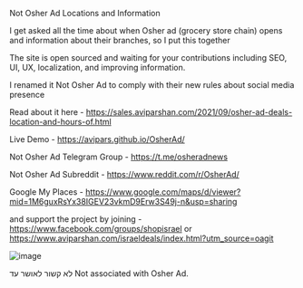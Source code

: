Not Osher Ad Locations and Information

I get asked all the time about when Osher ad (grocery store chain) opens and information about their branches, so I put this together

The site is open sourced and waiting for your contributions including SEO, UI, UX, localization, and improving information. 

I renamed it Not Osher Ad to comply with their new rules about social media presence 

Read about it here - 
https://sales.aviparshan.com/2021/09/osher-ad-deals-location-and-hours-of.html

Live Demo - 
https://avipars.github.io/OsherAd/

Not Osher Ad Telegram Group - 
https://t.me/osheradnews

Not Osher Ad Subreddit - 
https://www.reddit.com/r/OsherAd/

Google My Places - 
https://www.google.com/maps/d/viewer?mid=1M6guxRsYx38IGEV23vkmD9Erw3S49j-n&usp=sharing 

and support the project by joining -  https://www.facebook.com/groups/shopisrael or https://www.aviparshan.com/israeldeals/index.html?utm_source=oagit

![image](https://user-images.githubusercontent.com/5733247/163798035-b62d1651-3056-458c-8491-93ee2f71f560.png)

לא קשור לאושר עד 
Not associated with Osher Ad.